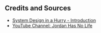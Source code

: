 ## Credits and Sources

- [System Design in a Hurry - Introduction](https://www.hellointerview.com/learn/system-design/in-a-hurry/introduction)
- [YouTube Channel: Jordan Has No Life](https://www.youtube.com/@jordanhasnolife5163)
